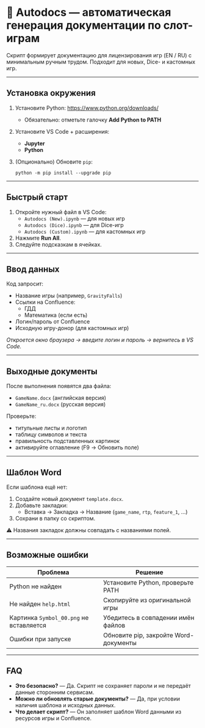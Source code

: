 # 📄 Autodocs — автоматическая генерация документации по слот-играм

Скрипт формирует документацию для лицензирования игр (EN / RU) с минимальным ручным трудом. Подходит для новых, Dice- и кастомных игр.

---

## Установка окружения

1. Установите Python: https://www.python.org/downloads/
   
   - Обязательно: отметьте галочку **Add Python to PATH**

2. Установите VS Code + расширения:
   
   - **Jupyter**  
   - **Python**

3. (Опционально) Обновите `pip`:
   
   ```
   python -m pip install --upgrade pip
   ```

---

## Быстрый старт

1. Откройте нужный файл в VS Code:
   - `Autodocs (New).ipynb` — для новых игр
   - `Autodocs (Dice).ipynb` — для Dice-игр
   - `Autodocs (Custom).ipynb` — для кастомных игр
2. Нажмите **Run All**.
3. Следуйте подсказкам в ячейках.

---

## Ввод данных

Код запросит:

- Название игры (например, `GravityFalls`)
- Ссылки на Confluence:
  - ГДД
  - Математика (если есть)
- Логин/пароль от Confluence
- Исходную игру-донор (для кастомных игр)

*Откроется окно браузера → введите логин и пароль → вернитесь в VS Code.*

---

## Выходные документы

После выполнения появятся два файла:

- `GameName.docx` (английская версия)
- `GameName_ru.docx` (русская версия)

Проверьте:

- титульные листы и логотип
- таблицу символов и текста
- правильность подставленных картинок
- активируйте оглавление (F9 → Обновить поле)

---

## Шаблон Word

Если шаблона ещё нет:

1. Создайте новый документ `template.docx`.
2. Добавьте закладки:
   - Вставка → Закладка → Название (`game_name`, `rtp`, `feature_1`, …)
3. Сохрани в папку со скриптом.

⚠️ Названия закладок должны совпадать с названиями полей.

---

## Возможные ошибки

| Проблема                                | Решение                               |
| --------------------------------------- | ------------------------------------- |
| Python не найден                        | Установите Python, проверьте PATH     |
| Не найден `help.html`                   | Скопируйте из оригинальной игры       |
| Картинка `Symbol_00.png` не вставляется | Убедитесь в совпадении имён файлов    |
| Ошибки при запуске                      | Обновите pip, закройте Word-документы |

---

## FAQ

- **Это безопасно?** — Да. Скрипт не сохраняет пароли и не передаёт данные сторонним сервисам.
- **Можно ли обновлять старые документы?** — Да, при условии наличия шаблона и исходных данных.
- **Что делает скрипт?** — Он заполняет шаблон Word данными из ресурсов игры и Confluence.

